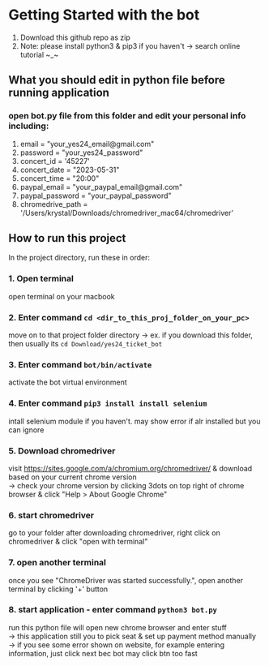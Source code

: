 # Getting Started with the bot
<ol>
  <li>Download this github repo as zip</li>
  <li>Note: please install python3 & pip3 if you haven't -> search online tutorial ~_~</li>
</ol>

## What you should edit in python file before running application
### open bot.py file from this folder and edit your personal info including:
<ol>
  <li>email = "your_yes24_email@gmail.com"</li>
  <li>password = "your_yes24_password"</li>
  <li>concert_id = '45227'</li>
  <li>concert_date = "2023-05-31"</li>
  <li>concert_time = "20:00"</li>
  <li>paypal_email = "your_paypal_email@gmail.com"</li>
  <li>paypal_password = "your_paypal_password"</li>
  <li>chromedrive_path = '/Users/krystal/Downloads/chromedriver_mac64/chromedriver'</li>
</ol>

## How to run this project
In the project directory, run these in order:

### 1. Open terminal
open terminal on your macbook

### 2. Enter command `cd <dir_to_this_proj_folder_on_your_pc>`
move on to that project folder directory
-> ex. if you download this folder, then usually its `cd Download/yes24_ticket_bot`

### 3. Enter command `bot/bin/activate`
activate the bot virtual environment

### 4. Enter command `pip3 install install selenium`
intall selenium module if you haven't. may show error if alr installed but you can ignore

### 5. Download chromedriver
visit https://sites.google.com/a/chromium.org/chromedriver/ & download based on your current chrome version <br>
-> check your chrome version by clicking 3dots on top right of chrome browser & click "Help > About Google Chrome"

### 6. start chromedriver
go to your folder after downloading chromedriver, right click on chromedriver & click "open with terminal"

### 7. open another terminal
once you see "ChromeDriver was started successfully.", open another terminal by clicking '+' button

### 8. start application - enter command `python3 bot.py`
run this python file will open new chrome browser and enter stuff<br>
-> this application still you to pick seat & set up payment method manually<br>
-> if you see some error shown on website, for example entering information, just click next bec bot may click btn too fast